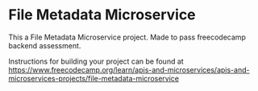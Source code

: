 # File Metadata Microservice

This a File Metadata Microservice project. Made to pass  freecodecamp backend assessment.


Instructions for building your project can be found at https://www.freecodecamp.org/learn/apis-and-microservices/apis-and-microservices-projects/file-metadata-microservice
